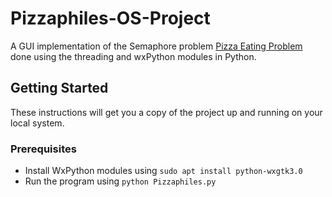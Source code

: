 # Pizzaphiles-OS-Project
A GUI implementation of the Semaphore problem [Pizza Eating Problem ](https://drive.google.com/a/iiitdm.ac.in/file/d/1TAnRrPw0PR7OTdWc-TliTEXqLPbA6YoF/view?usp=sharing) done using the threading and wxPython modules in Python.

## Getting Started
These instructions will get you a copy of the project up and running on your local system.
### Prerequisites
* Install WxPython modules using ```sudo apt install python-wxgtk3.0``` 
* Run the program using ```python Pizzaphiles.py```

